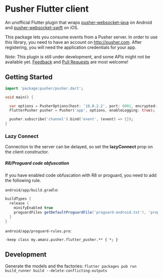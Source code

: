 # Pusher Flutter client

An unofficial Flutter plugin that wraps [pusher-websocket-java](https://github.com/pusher/pusher-websocket-java) on Android and [pusher-websocket-swift](https://github.com/pusher/pusher-websocket-swift) on iOS.

This package lets you consume events from a Pusher server. In order to use this library, you need to have an account on <http://pusher.com>. After registering, you will need the application credentials for your app.

*Note*: This plugin is still under development, and some APIs might not be available yet. [Feedback](https://github.com/amanzdev/flutter_pusher/issues) and [Pull Requests](https://github.com/amanzdev/flutter_pusher/pulls) are most welcome!

## Getting Started

```dart
import 'package:pusher/pusher.dart';

void main() {

  var options = PusherOptions(host: '10.0.2.2', port: 6001, encrypted: false);
  FlutterPusher pusher = Pusher('app', options, enableLogging: true);

  pusher.subscribe('channel').bind('event', (event) => {});
}
```

### Lazy Connect

Connection to the server can be delayed, so set the **lazyConnect** prop on the client constructor.

##### R8/Proguard code obfuscation

If you have enabled code obfuscation with R8 or proguard, you need to add the following rule.

`android/app/build.gradle`:

```groovy
buildTypes {
  release {
    minifyEnabled true
    proguardFiles getDefaultProguardFile('proguard-android.txt'), 'proguard-rules.pro'
  }
}
```

`android/app/proguard-rules.pro`:

```
-keep class my.amanz.pusher.flutter_pusher.** { *; }
```

## Development
Generate the models and the factories: `flutter packages pub run build_runner build --delete-conflicting-outputs`

